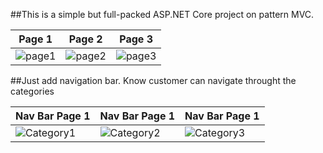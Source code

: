 ##This is a simple but full-packed ASP.NET Core project on pattern MVC.

| Page 1 | Page 2 | Page 3 |
| -------- | -------- | -------- |
|![page1](https://user-images.githubusercontent.com/24496601/38771029-7801e5de-4024-11e8-93e1-12b5e9329af8.png)|![page2](https://user-images.githubusercontent.com/24496601/38771030-781d164c-4024-11e8-9636-9acb19b29137.png)|![page3](https://user-images.githubusercontent.com/24496601/38771031-78380d3a-4024-11e8-9600-ba4395b37bda.png)|

##Just add navigation bar. Know customer can navigate throught the categories

| Nav Bar Page 1 | Nav Bar Page 1 | Nav Bar Page 1 |
| -------- | -------- | -------- |
|![Category1](https://user-images.githubusercontent.com/24496601/38777972-f2f67fa8-40b9-11e8-9d9f-3a54b13f6ad9.png)|![Category2](https://user-images.githubusercontent.com/24496601/38777978-fa4b222c-40b9-11e8-8883-dc6c4cb7d145.png)|![Category3](https://user-images.githubusercontent.com/24496601/38777980-019e7434-40ba-11e8-8df8-d71d055bb430.png)|
